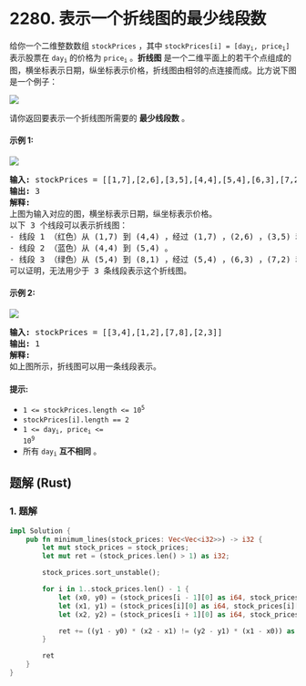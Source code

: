 # 2280. 表示一个折线图的最少线段数
给你一个二维整数数组 `stockPrices` ，其中 <code>stockPrices[i] = [day<sub>i</sub>, price<sub>i</sub>]</code> 表示股票在 <code>day<sub>i</sub></code> 的价格为 <code>price<sub>i</sub></code> 。**折线图** 是一个二维平面上的若干个点组成的图，横坐标表示日期，纵坐标表示价格，折线图由相邻的点连接而成。比方说下图是一个例子：

![](https://assets.leetcode.com/uploads/2022/03/30/1920px-pushkin_population_historysvg.png)

请你返回要表示一个折线图所需要的 **最少线段数** 。

#### 示例 1:
![](https://assets.leetcode.com/uploads/2022/03/30/ex0.png)
<pre>
<strong>输入:</strong> stockPrices = [[1,7],[2,6],[3,5],[4,4],[5,4],[6,3],[7,2],[8,1]]
<strong>输出:</strong> 3
<strong>解释:</strong>
上图为输入对应的图，横坐标表示日期，纵坐标表示价格。
以下 3 个线段可以表示折线图：
- 线段 1 （红色）从 (1,7) 到 (4,4) ，经过 (1,7) ，(2,6) ，(3,5) 和 (4,4) 。
- 线段 2 （蓝色）从 (4,4) 到 (5,4) 。
- 线段 3 （绿色）从 (5,4) 到 (8,1) ，经过 (5,4) ，(6,3) ，(7,2) 和 (8,1) 。
可以证明，无法用少于 3 条线段表示这个折线图。
</pre>

#### 示例 2:
![](https://assets.leetcode.com/uploads/2022/03/30/ex1.png)
<pre>
<strong>输入:</strong> stockPrices = [[3,4],[1,2],[7,8],[2,3]]
<strong>输出:</strong> 1
<strong>解释:</strong>
如上图所示，折线图可以用一条线段表示。
</pre>

#### 提示:
* <code>1 <= stockPrices.length <= 10<sup>5</sup></code>
* `stockPrices[i].length == 2`
* <code>1 <= day<sub>i</sub>, price<sub>i</sub> <= 10<sup>9</sup></code>
* 所有 <code>day<sub>i</sub></code> **互不相同** 。

## 题解 (Rust)

### 1. 题解
```Rust
impl Solution {
    pub fn minimum_lines(stock_prices: Vec<Vec<i32>>) -> i32 {
        let mut stock_prices = stock_prices;
        let mut ret = (stock_prices.len() > 1) as i32;

        stock_prices.sort_unstable();

        for i in 1..stock_prices.len() - 1 {
            let (x0, y0) = (stock_prices[i - 1][0] as i64, stock_prices[i - 1][1] as i64);
            let (x1, y1) = (stock_prices[i][0] as i64, stock_prices[i][1] as i64);
            let (x2, y2) = (stock_prices[i + 1][0] as i64, stock_prices[i + 1][1] as i64);

            ret += ((y1 - y0) * (x2 - x1) != (y2 - y1) * (x1 - x0)) as i32;
        }

        ret
    }
}
```
